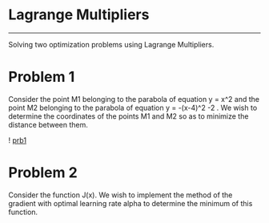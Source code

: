 # Lagrange Multipliers
---
Solving two optimization problems using Lagrange Multipliers.

# Problem 1

Consider the point M1 belonging to the parabola of equation y = x^2 and the point M2 belonging to the parabola of equation y = -(x-4)^2 -2 . We wish to determine the coordinates of the points M1 and M2 so as to minimize the distance between them.

! [prb1]("pb1.png")


# Problem 2
Consider the function J(x).  We wish to implement the method of the gradient with optimal learning rate alpha to determine the minimum of this function.

